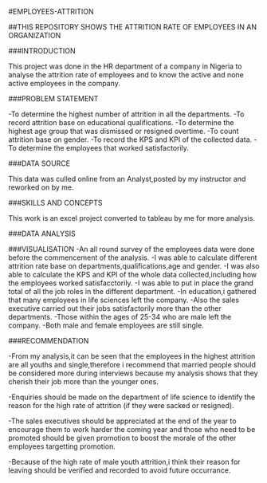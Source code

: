 #EMPLOYEES-ATTRITION

##THIS REPOSITORY SHOWS THE ATTRITION RATE OF EMPLOYEES  IN AN ORGANIZATION

###INTRODUCTION

This project was done in the HR department of a company in Nigeria to analyse the attrition rate of employees and to know the active and none active employees in the company.

###PROBLEM STATEMENT

-To determine the highest  number of attrition in all the departments.
-To record attrition base on educational qualifications.
-To determine the highest age group that was dismissed or resigned overtime.
-To count attrition base on gender.
-To record the KPS and KPI of the collected data.
-To  determine the employees that worked satisfactorily.

###DATA SOURCE

This data was culled online from an Analyst,posted by my instructor and reworked on by me.

###SKILLS AND CONCEPTS

This work is an excel project converted to tableau by me for more analysis.

###DATA ANALYSIS




###VISUALISATION
-An all round survey of the employees data were done before the commencement of the analysis.
-I was able to calculate different attrition rate base on departments,qualifications,age and gender.
-I was also able to calculate the KPS and KPI of the whole data collected,including how the employees worked satisfacctorily.
-I was able to put in place the grand total of all the job roles in the different department.
-In education,i gathered that many employees in life sciences left the company.
-Also the sales executive carried out their jobs satisfactorily more than the other departments.
-Those within the ages of 25-34 who are male left the company.
-Both male and female employees are still single.

###RECOMMENDATION

-From my analysis,it can be seen that the employees in the highest attrition are all youths and single,therefore i recommend that married people should be considered more during interviews because my analysis shows that they cherish their job more than the younger ones.

-Enquiries should be made on the department of life science to identify the reason for the high rate of attrition (if they were sacked or resigned).

-The sales executives should be appreciated at the end of the year to encourage them to work harder the coming year and those who need to be promoted should be given promotion to boost the morale of the other employees targetting promotion.

-Because of the high rate of male youth attrition,i think their reason for leaving should be verified and recorded to avoid future occurrance.

